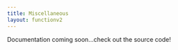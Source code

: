 ```yaml
---
title: Miscellaneous
layout: functionv2
---
```


Documentation coming soon...check out the source code!